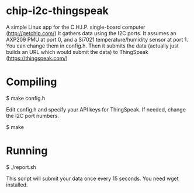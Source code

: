 # chip-i2c-thingspeak

A simple Linux app for the C.H.I.P. single-board computer (http://getchip.com/)
It gathers data using the I2C ports. It assumes an AXP209 PMU at port 0, and a Si7021 temperature/humidity sensor at port 1. You can change them in config.h. Then it submits the data (actually just builds an URL which would submit the data) to ThingSpeak (https://thingspeak.com/)

# Compiling
$ make config.h

Edit config.h and specify your API keys for ThingSpeak. If needed, change the I2C port numbers.

$ make

# Running

$ ./report.sh

This script will submit your data once every 15 seconds. You need wget installed.
